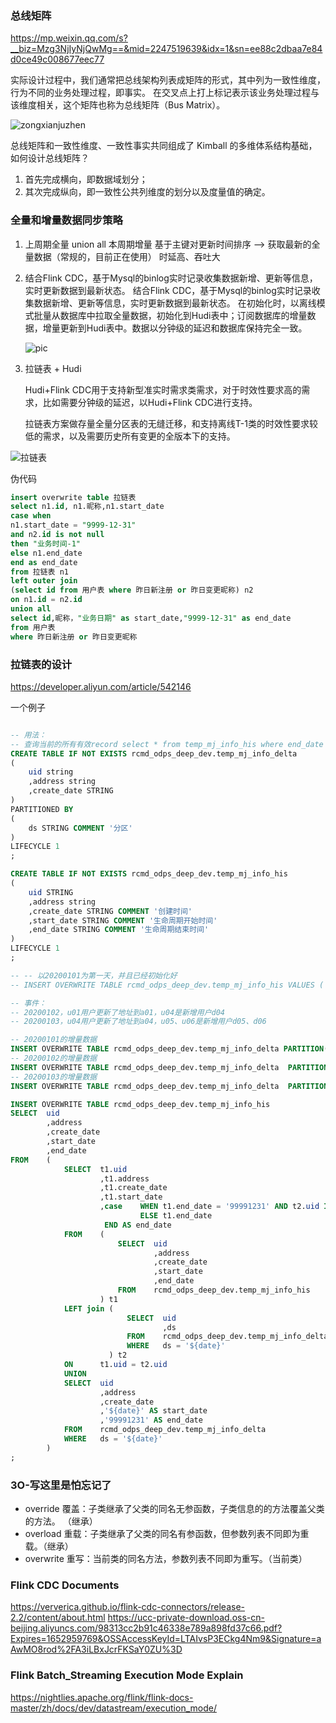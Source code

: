 ### 总线矩阵

<https://mp.weixin.qq.com/s?__biz=Mzg3NjIyNjQwMg==&mid=2247519639&idx=1&sn=ee88c2dbaa7e84d0ce49c008677eec77>

实际设计过程中，我们通常把总线架构列表成矩阵的形式，其中列为一致性维度，行为不同的业务处理过程，即事实。
在交叉点上打上标记表示该业务处理过程与该维度相关，这个矩阵也称为总线矩阵（Bus Matrix）。

![zongxianjuzhen](https://mmbiz.qpic.cn/mmbiz_png/zWSuIP8rdu2aqlXlq9HyI3jOfRqRgHtVuzMicBH7LsTEP7nPRjib5FrubvQQOkxO5Tx3bqys3abUeVVfJ0yOoYag/640?wx_fmt=png&wxfrom=5&wx_lazy=1&wx_co=1)

总线矩阵和一致性维度、一致性事实共同组成了 Kimball 的多维体系结构基础，
如何设计总线矩阵？

1. 首先完成横向，即数据域划分；
2. 其次完成纵向，即一致性公共列维度的划分以及度量值的确定。

### 全量和增量数据同步策略

1. 上周期全量 union all 本周期增量 基于主键对更新时间排序 --> 获取最新的全量数据（常规的，目前正在使用）
时延高、吞吐大

2. 结合Flink CDC，基于Mysql的binlog实时记录收集数据新增、更新等信息，实时更新数据到最新状态。
结合Flink CDC，基于Mysql的binlog实时记录收集数据新增、更新等信息，实时更新数据到最新状态。
    在初始化时，以离线模式批量从数据库中拉取全量数据，初始化到Hudi表中；订阅数据库的增量数据，增量更新到Hudi表中。数据以分钟级的延迟和数据库保持完全一致。

    ![pic](https://mmbiz.qpic.cn/mmbiz_png/1BMf5Ir754RaM96aWZJbc3JW5dsDzZBiaAic7zx4YW7EoM5cFbu5med86GtRCuic0NFhQjBFOZ6nQ7XYqq9pYzqxA/640?wx_fmt=png&wxfrom=5&wx_lazy=1&wx_co=1)

3. 拉链表 + Hudi

    Hudi+Flink CDC用于支持新型准实时需求类需求，对于时效性要求高的需求，比如需要分钟级的延迟，以Hudi+Flink CDC进行支持。

    拉链表方案做存量全量分区表的无缝迁移，和支持离线T-1类的时效性要求较低的需求，以及需要历史所有变更的全版本下的支持。

![拉链表](https://mmbiz.qpic.cn/mmbiz_png/1BMf5Ir754RaM96aWZJbc3JW5dsDzZBiag4lcNkoxDMFvMOibwR7aBvbjx6eZ26JwwEDjbZAD2287zsXIRK3jibMA/640?wx_fmt=png&wxfrom=5&wx_lazy=1&wx_co=1)

伪代码

```sql
insert overwrite table 拉链表
select n1.id, n1.昵称,n1.start_date 
case when 
n1.start_date = "9999-12-31" 
and n2.id is not null 
then "业务时间-1" 
else n1.end_date
end as end_date
from 拉链表 n1
left outer join 
(select id from 用户表 where 昨日新注册 or 昨日变更昵称) n2 
on n1.id = n2.id
union all
select id,昵称，"业务日期" as start_date,"9999-12-31" as end_date 
from 用户表
where 昨日新注册 or 昨日变更昵称
```

### 拉链表的设计

<https://developer.aliyun.com/article/542146>

一个例子

```sql

-- 用法：
-- 查询当前的所有有效record select * from temp_mj_info_his where end_date = '99992131'
CREATE TABLE IF NOT EXISTS rcmd_odps_deep_dev.temp_mj_info_delta
(
    uid string
    ,address string
    ,create_date STRING
)
PARTITIONED BY 
(
    ds STRING COMMENT '分区'
)
LIFECYCLE 1
;

CREATE TABLE IF NOT EXISTS rcmd_odps_deep_dev.temp_mj_info_his 
(
    uid STRING
    ,address string
    ,create_date STRING COMMENT '创建时间'
    ,start_date STRING COMMENT '生命周期开始时间'
    ,end_date STRING COMMENT '生命周期结束时间'
)
LIFECYCLE 1
;

-- -- 以20200101为第一天，并且已经初始化好
-- INSERT OVERWRITE TABLE rcmd_odps_deep_dev.temp_mj_info_his VALUES ('u01','d01','20200101'，'20200101','99992131'),('u02','d02','20200101','20200101','99992131'),('u03','d03','20200101','20200101','99992131') ;

-- 事件：
-- 20200102，u01用户更新了地址到a01，u04是新增用户d04
-- 20200103，u04用户更新了地址到a04，u05、u06是新增用户d05、d06

-- 20200101的增量数据
INSERT OVERWRITE TABLE rcmd_odps_deep_dev.temp_mj_info_delta PARTITION(ds = '20200101') VALUES ('u01','d01','20200101'),('u02','d02','20200101'),('u03','d03','20200101');
-- 20200102的增量数据
INSERT OVERWRITE TABLE rcmd_odps_deep_dev.temp_mj_info_delta  PARTITION(ds='20200102') values ('u01','a01','20200102'),('u04','d04','20200102');
-- 20200103的增量数据
INSERT OVERWRITE TABLE rcmd_odps_deep_dev.temp_mj_info_delta  PARTITION(ds='20200103') values ('u04','a04','20200103'),('u06','d06','20200103'),('u05','d05','20200103');

INSERT OVERWRITE TABLE rcmd_odps_deep_dev.temp_mj_info_his
SELECT  uid
        ,address
        ,create_date
        ,start_date
        ,end_date
FROM    (
            SELECT  t1.uid
                    ,t1.address
                    ,t1.create_date
                    ,t1.start_date
                    ,case    WHEN t1.end_date = '99991231' AND t2.uid IS NOT NULL THEN t2.ds 
                             ELSE t1.end_date 
                     END AS end_date
            FROM    (
                        SELECT  uid
                                ,address
                                ,create_date
                                ,start_date
                                ,end_date
                        FROM    rcmd_odps_deep_dev.temp_mj_info_his
                    ) t1
            LEFT join (
                          SELECT  uid
                                  ,ds
                          FROM    rcmd_odps_deep_dev.temp_mj_info_delta
                          WHERE   ds = '${date}'
                      ) t2
            ON      t1.uid = t2.uid
            UNION
            SELECT  uid
                    ,address
                    ,create_date
                    ,'${date}' AS start_date
                    ,'99991231' AS end_date
            FROM    rcmd_odps_deep_dev.temp_mj_info_delta
            WHERE   ds = '${date}'
        ) 
;
```

### 3O-写这里是怕忘记了

- override 覆盖：子类继承了父类的同名无参函数，子类信息的的方法覆盖父类的方法。 （继承）
- overload 重载：子类继承了父类的同名有参函数，但参数列表不同即为重载。（继承）
- overwrite 重写：当前类的同名方法，参数列表不同即为重写。（当前类）

### Flink CDC Documents

<https://ververica.github.io/flink-cdc-connectors/release-2.2/content/about.html>
<https://ucc-private-download.oss-cn-beijing.aliyuncs.com/98313cc2b91c46338e789a898fd37c66.pdf?Expires=1652959769&OSSAccessKeyId=LTAIvsP3ECkg4Nm9&Signature=aAwMO8rod%2FA3iLBxJcrFKSaY0ZU%3D>

### Flink Batch_Streaming Execution Mode Explain

<https://nightlies.apache.org/flink/flink-docs-master/zh/docs/dev/datastream/execution_mode/>
